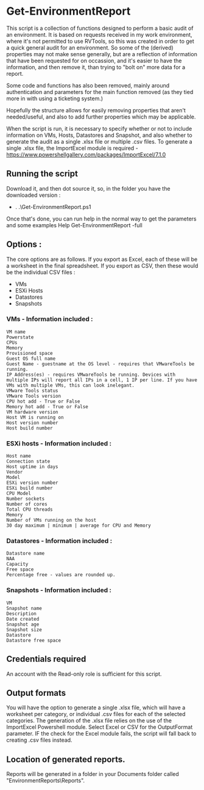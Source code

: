 # Get-EnvironmentReport
This script is a collection of functions designed to perform a basic audit of an environment. It is based on requests received in my work environment, where it's not permitted to use RVTools, so this was created in order to get a quick general audit for an environment. So some of the (derived) properties may not make sense generally, but are a reflection of information that have been requested for on occassion, and it's easier to have the information, and then remove it, than trying to "bolt on" more data for a report. 

Some code and functions has also been removed, mainly around authentication and parameters for the main function removed (as they tied more in with using a ticketing system.) 

Hopefully the structure allows for easily removing properties that aren't needed/useful, and also to add further properties which may be applicable.

When the script is run, it is necessary to specify whether or not to include information on VMs, Hosts, Datastores and Snapshot, and also whether to generate the audit as a single .xlsx file or multiple .csv files. To generate a single .xlsx file, the ImportExcel module is required - https://www.powershellgallery.com/packages/ImportExcel/7.1.0 

## Running the script
Download it, and then dot source it, so, in the folder you have the downloaded version :
- . .\Get-EnvironmentReport.ps1

Once that's done, you can run help in the normal way to get the parameters and some examples
Help Get-EnvironmentReport -full

## Options :
The core options are as follows. If you export as Excel, each of these will be a worksheet in the final spreadsheet. If you export as CSV, then these would be the individual CSV files :
- VMs
- ESXi Hosts
- Datastores
- Snapshots

### VMs - Information included :
    VM name
    Powerstate
    CPUs
    Memory
    Provisioned space
    Guest OS full name
    Guest Name - guestname at the OS level - requires that VMwareTools be running.
    IP Address(es) - requires VMwareTools be running. Devices with multiple IPs will report all IPs in a cell, 1 IP per line. If you have VMs with multiple VMs, this can look inelegant.
    VMware Tools status
    VMware Tools version
    CPU hot add - True or False
    Memory hot add - True or False
    VM hardware version
    Host VM is running on
    Host version number
    Host build number

### ESXi hosts - Information included :
    Host name
    Connection state
    Host uptime in days
    Vendor
    Model
    ESXi version number
    ESXi build number
    CPU Model
    Number sockets
    Number of cores
    Total CPU threads
    Memory 
    Number of VMs running on the host
    30 day maximum | minimum | average for CPU and Memory

### Datastores - Information included :
    Datastore name
    NAA
    Capacity
    Free space
    Percentage free - values are rounded up.

### Snapshots - Information included :
    VM
    Snapshot name
    Description
    Date created
    Snapshot age
    Snapshot size
    Datastore
    Datastore free space

## Credentials required
An account with the Read-only role is sufficient for this script.

## Output formats
You will have the option to generate a single .xlsx file, which will have a worksheet per category, or individual .csv files
for each of the selected categories. The generation of the .xlsx file relies on the use of the ImportExcel Powershell module.
Select Excel or CSV for the OutputFormat parameter. IF the check for the Excel module fails, the script will fall back to
creating .csv files instead.

## Location of generated reports.
Reports will be generated in a folder in your Documents folder called "EnvironmentReports\Reports".

